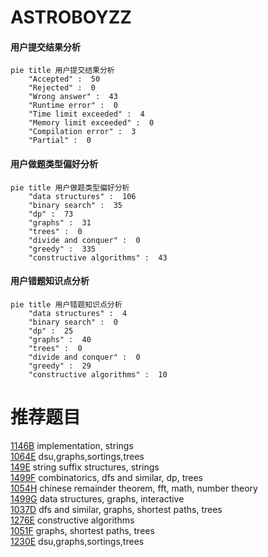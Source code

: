 # ASTROBOYZZ

<!-- tabs:start -->



#### **用户提交结果分析**

```mermaid
pie title 用户提交结果分析
    "Accepted" :  50
    "Rejected" :  0
    "Wrong answer" :  43
    "Runtime error" :  0
    "Time limit exceeded" :  4
    "Memory limit exceeded" :  0
    "Compilation error" :  3
    "Partial" :  0
```

#### **用户做题类型偏好分析**

```mermaid
pie title 用户做题类型偏好分析
    "data structures" :  106
    "binary search" :  35
    "dp" :  73
    "graphs" :  31
    "trees" :  0
    "divide and conquer" :  0
    "greedy" :  335
    "constructive algorithms" :  43
```
#### **用户错题知识点分析**

```mermaid
pie title 用户错题知识点分析
    "data structures" :  4
    "binary search" :  0
    "dp" :  25
    "graphs" :  40
    "trees" :  0
    "divide and conquer" :  0
    "greedy" :  29
    "constructive algorithms" :  10
```



<!-- tabs:end -->
# 推荐题目
[1146B](https://codeforces.com/contest/1146/problem/B)		implementation,
                        strings		  
[1064E](https://codeforces.com/contest/1064/problem/E)		dsu,graphs,sortings,trees		  
[149E](https://codeforces.com/contest/149/problem/E)		string suffix structures,
                        strings		  
[1499F](https://codeforces.com/contest/1499/problem/F)		combinatorics,
                        dfs and similar,
                        dp,
                        trees		  
[1054H](https://codeforces.com/contest/1054/problem/H)		chinese remainder theorem,
                        fft,
                        math,
                        number theory		  
[1499G](https://codeforces.com/contest/1499/problem/G)		data structures,
                        graphs,
                        interactive		  
[1037D](https://codeforces.com/contest/1037/problem/D)		dfs and similar,
                        graphs,
                        shortest paths,
                        trees		  
[1276E](https://codeforces.com/contest/1276/problem/E)		constructive algorithms		  
[1051F](https://codeforces.com/contest/1051/problem/F)		graphs,
                        shortest paths,
                        trees		  
[1230E](https://codeforces.com/contest/1230/problem/E)		dsu,graphs,sortings,trees		  
